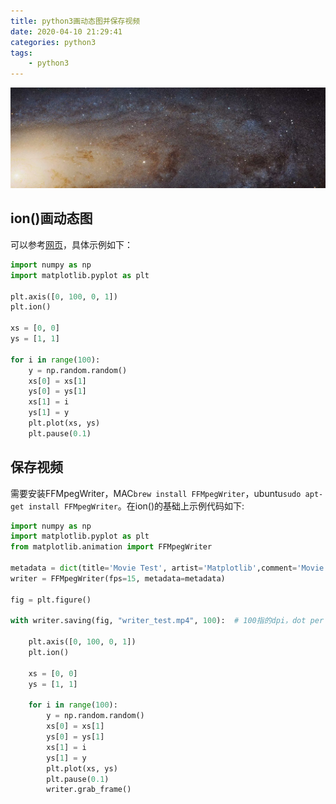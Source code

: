 ```yaml
---
title: python3画动态图并保存视频
date: 2020-04-10 21:29:41
categories: python3
tags: 
    - python3
---
```


![](https://raw.githubusercontent.com/JohnJim0816/blog-figures/master/2020/04/python3画动态图并保存视频/封面.jpeg)

## ion()画动态图
可以参考[网页](https://www.omegaxyz.com/2018/06/03/python-matplotlib-dynamic-graph/)，具体示例如下：
```python
import numpy as np
import matplotlib.pyplot as plt
 
plt.axis([0, 100, 0, 1])
plt.ion()
 
xs = [0, 0]
ys = [1, 1]
 
for i in range(100):
    y = np.random.random()
    xs[0] = xs[1]
    ys[0] = ys[1]
    xs[1] = i
    ys[1] = y
    plt.plot(xs, ys) 
    plt.pause(0.1)
```
<!-- more -->
## 保存视频
需要安装FFMpegWriter，MAC```brew install FFMpegWriter```，ubuntu```sudo apt-get install FFMpegWriter```。在ion()的基础上示例代码如下:
```python
import numpy as np
import matplotlib.pyplot as plt
from matplotlib.animation import FFMpegWriter

metadata = dict(title='Movie Test', artist='Matplotlib',comment='Movie support!')
writer = FFMpegWriter(fps=15, metadata=metadata)

fig = plt.figure()

with writer.saving(fig, "writer_test.mp4", 100):  # 100指的dpi，dot per inch，表示清晰度

    plt.axis([0, 100, 0, 1])
    plt.ion()
    
    xs = [0, 0]
    ys = [1, 1]
    
    for i in range(100):
        y = np.random.random()
        xs[0] = xs[1]
        ys[0] = ys[1]
        xs[1] = i
        ys[1] = y
        plt.plot(xs, ys)
        plt.pause(0.1)
        writer.grab_frame()
```